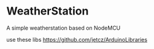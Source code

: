 # WeatherStation
A simple weatherstation based on NodeMCU

use these libs https://github.com/jetcz/ArduinoLibraries
